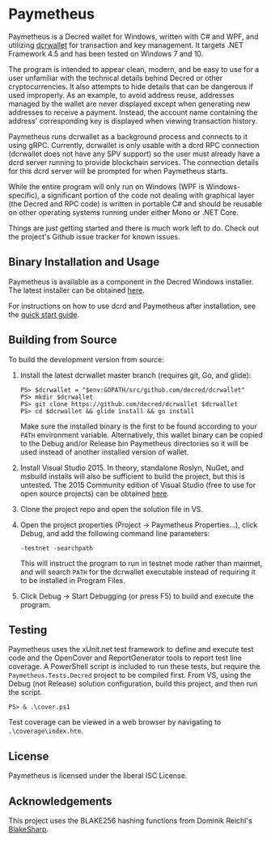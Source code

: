# Paymetheus

Paymetheus is a Decred wallet for Windows, written with C# and WPF, and
utilizing [dcrwallet](https://github.com/decred/dcrwallet) for transaction and
key management.  It targets .NET Framework 4.5 and has been tested on Windows 7
and 10.

The program is intended to appear clean, modern, and be easy to use for a user
unfamiliar with the technical details behind Decred or other cryptocurrencies.
It also attempts to hide details that can be dangerous if used improperly.  As
an example, to avoid address reuse, addresses managed by the wallet are never
displayed except when generating new addresses to receive a payment.  Instead,
the account name containing the address' corresponding key is displayed when
viewing transaction history.

Paymetheus runs dcrwallet as a background process and connects to it using gRPC.
Currently, dcrwallet is only usable with a dcrd RPC connection (dcrwallet does
not have any SPV support) so the user must already have a dcrd server running to
provide blockchain services.  The connection details for this dcrd server will
be prompted for when Paymetheus starts.

While the entire program will only run on Windows (WPF is Windows-specific), a
significant portion of the code not dealing with graphical layer (the Decred and
RPC code) is written in portable C# and should be reusable on other operating
systems running under either Mono or .NET Core.

Things are just getting started and there is much work left to do.  Check out
the project's Github issue tracker for known issues.

## Binary Installation and Usage

Paymetheus is available as a component in the Decred Windows installer.  The
latest installer can be obtained
[here](https://github.com/decred/decred-release/releases).

For instructions on how to use dcrd and Paymetheus after installation, see the
[quick start guide](./QUICKSTART.md).

## Building from Source

To build the development version from source:

1. Install the latest dcrwallet master branch (requires git, Go, and glide):

   ```
   PS> $dcrwallet = "$env:GOPATH/src/github.com/decred/dcrwallet"
   PS> mkdir $dcrwallet
   PS> git clone https://github.com/decred/dcrwallet $dcrwallet
   PS> cd $dcrwallet && glide install && go install
   ```

   Make sure the installed binary is the first to be found according to your
   `PATH` environment variable.  Alternatively, this wallet binary can be copied
   to the Debug and/or Release bin Paymetheus directories so it will be used
   instead of another installed version of wallet.

2. Install Visual Studio 2015.  In theory, standalone Roslyn, NuGet, and msbuild
   installs will also be sufficient to build the project, but this is untested.
   The 2015 Community edition of Visual Studio (free to use for open source
   projects) can be obtained [here](https://www.visualstudio.com/en-us/products/visual-studio-community-vs.aspx).

3. Clone the project repo and open the solution file in VS.

4. Open the project properties (Project -> Paymetheus Properties...), click
   Debug, and add the following command line parameters:

   `-testnet -searchpath`

   This will instruct the program to run in testnet mode rather than mainnet,
   and will search `PATH` for the dcrwallet executable instead of requiring it
   to be installed in Program Files.

5. Click Debug -> Start Debugging (or press F5) to build and execute the
   program.

## Testing

Paymetheus uses the xUnit.net test framework to define and execute test code and
the OpenCover and ReportGenerator tools to report test line coverage.  A
PowerShell script is included to run these tests, but require the
`Paymetheus.Tests.Decred` project to be compiled first.  From VS, using the
Debug (not Release) solution configuration, build this project, and then run the
script.

```
PS> & .\cover.ps1
```

Test coverage can be viewed in a web browser by navigating to
`.\coverage\index.htm`.

## License

Paymetheus is licensed under the liberal ISC License.

## Acknowledgements

This project uses the BLAKE256 hashing functions from Dominik Reichl's
[BlakeSharp](http://www.dominik-reichl.de/projects/blakesharp/).
